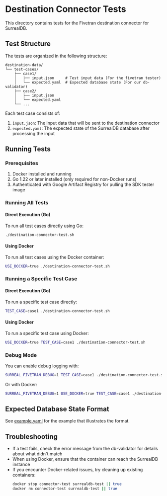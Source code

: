# Destination Connector Tests

This directory contains tests for the Fivetran destination connector for SurrealDB.

## Test Structure

The tests are organized in the following structure:

```
destination-data/
└── test-cases/
    ├── case1/
    │   ├── input.json     # Test input data (For the fivetran tester)
    │   └── expected.yaml  # Expected database state (For our db-validator)
    ├── case2/
    │   ├── input.json
    │   └── expected.yaml
    └── ...
```

Each test case consists of:
1. `input.json`: The input data that will be sent to the destination connector
2. `expected.yaml`: The expected state of the SurrealDB database after processing the input

## Running Tests

### Prerequisites

1. Docker installed and running
2. Go 1.22 or later installed (only required for non-Docker runs)
3. Authenticated with Google Artifact Registry for pulling the SDK tester image

### Running All Tests

#### Direct Execution (Go)
To run all test cases directly using Go:

```bash
./destination-connector-test.sh
```

#### Using Docker
To run all test cases using the Docker container:

```bash
USE_DOCKER=true ./destination-connector-test.sh
```

### Running a Specific Test Case

#### Direct Execution (Go)
To run a specific test case directly:

```bash
TEST_CASE=case1 ./destination-connector-test.sh
```

#### Using Docker
To run a specific test case using Docker:

```bash
USE_DOCKER=true TEST_CASE=case1 ./destination-connector-test.sh
```

### Debug Mode
You can enable debug logging with:

```bash
SURREAL_FIVETRAN_DEBUG=1 TEST_CASE=case1 ./destination-connector-test.sh
```

Or with Docker:

```bash
SURREAL_FIVETRAN_DEBUG=1 USE_DOCKER=true TEST_CASE=case1 ./destination-connector-test.sh
```

## Expected Database State Format

See [example.yaml](./db-validator/example.yaml) for the example that illustrates the format.

## Troubleshooting

- If a test fails, check the error message from the db-validator for details about what didn't match
- When using Docker, ensure that the container can reach the SurrealDB instance
- If you encounter Docker-related issues, try cleaning up existing containers:
  ```bash
  docker stop connector-test surrealdb-test || true
  docker rm connector-test surrealdb-test || true
  ```
